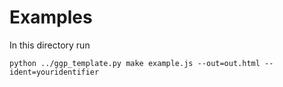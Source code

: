 # Examples

In this directory run
```
python ../ggp_template.py make example.js --out=out.html --ident=youridentifier
```